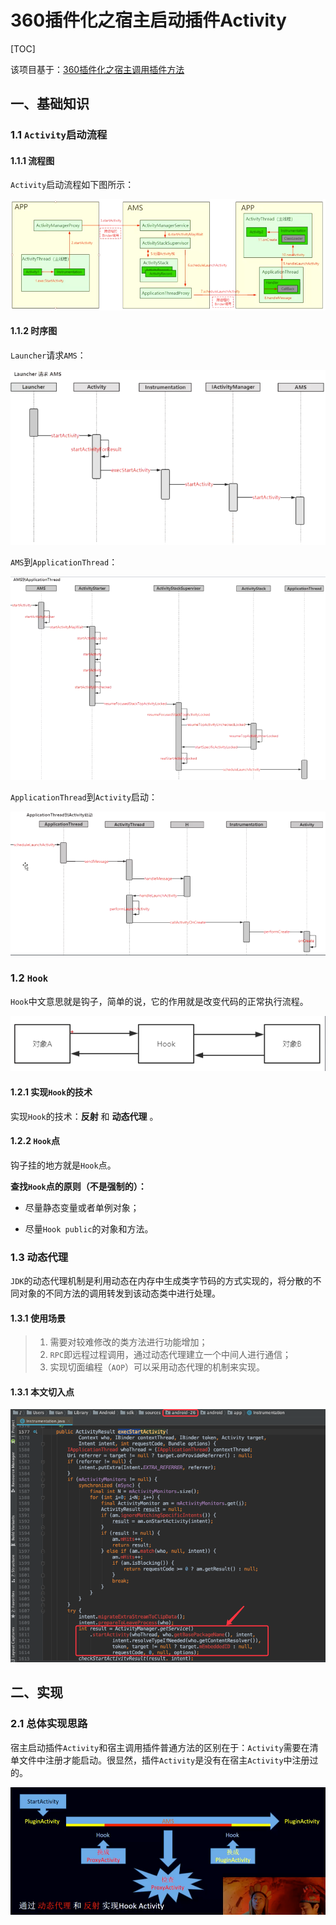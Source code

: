 # 360插件化之宿主启动插件Activity

[TOC]

该项目基于：[360插件化之宿主调用插件方法](https://github.com/tianyalu/XxtPlugin)

## 一、基础知识

### 1.1 `Activity`启动流程

#### 1.1.1 流程图

`Activity`启动流程如下图所示：  

![image](https://github.com/tianyalu/XxtPluginStartActivity/raw/master/show/activity_start_process.png)  

#### 1.1.2 时序图

`Launcher`请求`AMS`：  

![image](https://github.com/tianyalu/XxtPluginStartActivity/raw/master/show/launcher_to_ams_process.png)  

`AMS`到`ApplicationThread`：  

![image](https://github.com/tianyalu/XxtPluginStartActivity/raw/master/show/ams_to_application_thread_process.png)  

`ApplicationThread`到`Activity`启动：  

![image](https://github.com/tianyalu/XxtPluginStartActivity/raw/master/show/application_thread_to_activity_process.png)  

### 1.2 `Hook`

`Hook`中文意思就是钩子，简单的说，它的作用就是改变代码的正常执行流程。  

![image](https://github.com/tianyalu/XxtPluginStartActivity/raw/master/show/hook_process.png)  

#### 1.2.1 实现`Hook`的技术

实现`Hook`的技术：**反射** 和 **动态代理** 。  

#### 1.2.2 `Hook`点

钩子挂的地方就是`Hook`点。

**查找`Hook`点的原则（不是强制的）：**  

* 尽量静态变量或者单例对象；

* 尽量`Hook public`的对象和方法。

### 1.3 动态代理

`JDK`的动态代理机制是利用动态在内存中生成类字节码的方式实现的，将分散的不同对象的不同方法的调用转发到该动态类中进行处理。

#### 1.3.1 使用场景

> 1. 需要对较难修改的类方法进行功能增加；
> 2. `RPC`即远程过程调用，通过动态代理建立一个中间人进行通信；
> 3. 实现切面编程（`AOP`）可以采用动态代理的机制来实现。

#### 1.3.1 本文切入点

![image](https://github.com/tianyalu/XxtPluginStartActivity/raw/master/show/proxy_hook_point.png)  



## 二、实现

### 2.1 总体实现思路

宿主启动插件`Activity`和宿主调用插件普通方法的区别在于：`Activity`需要在清单文件中注册才能启动。很显然，插件`Activity`是没有在宿主`Activity`中注册过的。

![image](https://github.com/tianyalu/XxtPluginStartActivity/raw/master/show/start_plugin_activity_process.png)  


